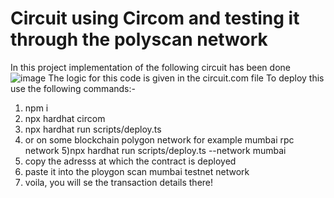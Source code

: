 # Circuit using Circom and testing it through the polyscan network
In this project implementation of the following circuit has been done
![image](https://github.com/Mishika14/zardkat/assets/95122524/9d179758-d798-4e58-a06f-b157c435c7ec)
The logic for this code is given in the circuit.com file 
To deploy this use the following commands:-
1) npm i
2) npx hardhat circom
3) npx hardhat run scripts/deploy.ts
4) or on some blockchain polygon network for example mumbai rpc network
5)npx hardhat run scripts/deploy.ts --network mumbai
6) copy the adresss at which the contract is deployed 
7) paste it into the ploygon scan mumbai testnet network
8) voila, you will se the transaction details there!
